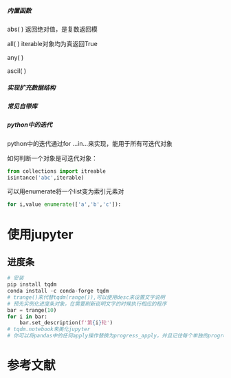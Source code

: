 ##### 内置函数

abs( ) 返回绝对值，是复数返回模

all( ) iterable对象均为真返回True

any( )

ascil( )



##### 实现扩充数据结构

##### 常见自带库

##### python中的迭代

python中的迭代通过for ...in...来实现，能用于所有可迭代对象

如何判断一个对象是可迭代对象：

```python
from collections import itreable
isintance('abc',iterable)
```

可以用enumerate将一个list变为索引元素对

```python
for i,value enumerate(['a','b','c']):
```

# 使用jupyter

## 进度条



```python
# 安装
pip install tqdm
conda install -c conda-forge tqdm
# trange()来代替tqdm(range()),可以使用desc来设置文字说明
# 预先实例化进度条对象，在需要刷新说明文字的时候执行相应的程序
bar = trange(10)
for i in bar:
	bar.set_description(f'第{i}轮')
# tqdm.notebook来美化jupyter
# 你可以将pandas中的任何apply操作替换为progress_apply，并且记住每个单独的progress_apply前要先执行tqdm.pandas()

```

# 参考文献

[进度条]:(https://zhuanlan.zhihu.com/p/172134892)